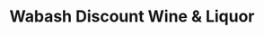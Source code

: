 ---
title: "Wabash Discount Wine & Liquor"
url: /denver/wabash-discount-wine-and-liquor/
shop: alcohol
---